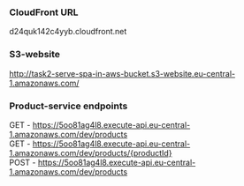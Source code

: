 

### CloudFront URL

d24quk142c4yyb.cloudfront.net

### S3-website

http://task2-serve-spa-in-aws-bucket.s3-website.eu-central-1.amazonaws.com/

### Product-service endpoints

  GET - https://5oo81ag4l8.execute-api.eu-central-1.amazonaws.com/dev/products
  \
  GET - https://5oo81ag4l8.execute-api.eu-central-1.amazonaws.com/dev/products/{productId}
  \
  POST - https://5oo81ag4l8.execute-api.eu-central-1.amazonaws.com/dev/products
